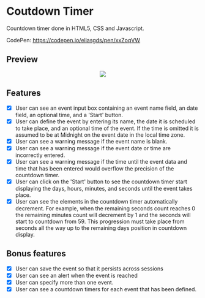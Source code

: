 # Coutdown Timer

Countdown timer done in HTML5, CSS and Javascript.

CodePen: https://codepen.io/eliasgds/pen/xxZoqVW

## Preview
<p align="center">
  <img src="https://user-images.githubusercontent.com/67754744/88847145-002a0780-d1bd-11ea-899b-ea2cd7e66f83.gif">
</p> 
  
## Features

- [x] User can see an event input box containing an event name field, an date field, an optional time, and a 'Start' button.
- [x] User can define the event by entering its name, the date it is scheduled to take place, and an optional time of the event. If the time is omitted it is assumed to be at Midnight on the event date in the local time zone.
- [x] User can see a warning message if the event name is blank.
- [x] User can see a warning message if the event date or time are incorrectly entered.
- [x] User can see a warning message if the time until the event data and time that has been entered would overflow the precision of the countdown timer.
- [x] User can click on the 'Start' button to see the countdown timer start displaying the days, hours, minutes, and seconds until the event takes place.
- [x] User can see the elements in the countdown timer automatically decrement. For example, when the remaining seconds count reaches 0 the remaining minutes count will decrement by 1 and the seconds will start to countdown from 59. This progression must take place from seconds all the way up to the remaining days position in countdown display.

## Bonus features

- [x] User can save the event so that it persists across sessions
- [x] User can see an alert when the event is reached
- [x] User can specify more than one event.
- [x] User can see a countdown timers for each event that has been defined.
